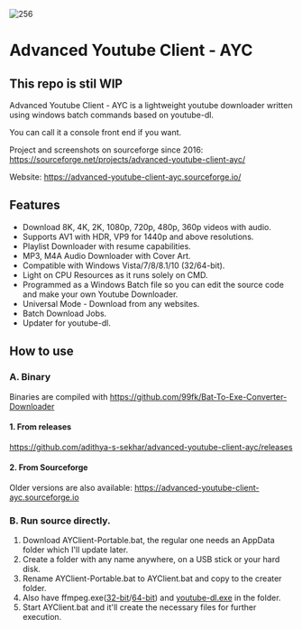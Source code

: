 ![256](https://user-images.githubusercontent.com/60822601/115324256-36724180-a1a7-11eb-929c-c0d1221b7b84.png)

# Advanced Youtube Client - AYC
## This repo is stil WIP

Advanced Youtube Client - AYC is a lightweight youtube downloader written using windows batch commands based on youtube-dl.

You can call it a console front end if you want.

Project and screenshots on sourceforge since 2016: https://sourceforge.net/projects/advanced-youtube-client-ayc/

Website: https://advanced-youtube-client-ayc.sourceforge.io/

## Features

- Download 8K, 4K, 2K, 1080p, 720p, 480p, 360p videos with audio.
- Supports AV1 with HDR, VP9 for 1440p and above resolutions.
- Playlist Downloader with resume capabilities.
- MP3, M4A Audio Downloader with Cover Art.
- Compatible with Windows Vista/7/8/8.1/10 (32/64-bit).
- Light on CPU Resources as it runs solely on CMD.
- Programmed as a Windows Batch file so you can edit the source code and make your own Youtube Downloader.
- Universal Mode - Download from any websites.
- Batch Download Jobs.
- Updater for youtube-dl.

## How to use

### A. Binary

Binaries are compiled with https://github.com/99fk/Bat-To-Exe-Converter-Downloader

#### 1. From releases
https://github.com/adithya-s-sekhar/advanced-youtube-client-ayc/releases

#### 2. From Sourceforge
Older versions are also available: https://advanced-youtube-client-ayc.sourceforge.io

### B. Run source directly.

1. Download AYClient-Portable.bat, the regular one needs an AppData folder which I'll update later.
2. Create a folder with any name anywhere, on a USB stick or your hard disk.
3. Rename AYClient-Portable.bat to AYClient.bat and copy to the creater folder.
4. Also have ffmpeg.exe([32-bit](https://www.notion.so/34dc4ddf501a4b98b46ea9fb4f3470af?v=878345c5d88f4d21a6520db752b5c29f)/[64-bit](https://github.com/BtbN/FFmpeg-Builds/releases)) and [youtube-dl.exe](https://youtube-dl.org) in the folder.
5. Start AYClient.bat and it'll create the necessary files for further execution.
